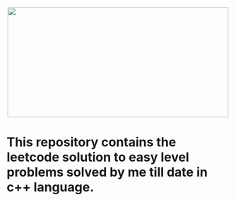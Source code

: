  
 <p align="center">
  <img width="500" height="250" src="https://user-images.githubusercontent.com/74945351/147418400-7c5d2547-19e6-46a4-8b35-ee7d47c5aa1e.png"
>
</p>
 
 
 
 
# This repository contains the leetcode solution to easy level problems solved by me till date in c++ language.
